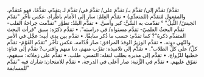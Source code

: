 ‌تقدَّمَ/ ‌تقدَّمَ إلى/ ‌تقدَّمَ بـ/ ‌تقدَّمَ على/ ‌تقدَّمَ في/ ‌تقدَّمَ لـ يتقدّم، تقدُّمًا، فهو مُتقدِّم، والمفعول مُتقدَّم (للمتعدِّي)
• ‌تقدَّم العِلمُ: سار إلى الأمام باطِّراد، عكس تأخّر "‌تقدّم الجيشُ/ اللّيلُ" ° تقدّمت به السِّنُّ: كبر وأسنَّ.
• ‌تقدَّم البلدُ: تطوَّر "تقدَّمت جراحةُ القلب- ‌تقدَّم البحثُ العلميّ- ‌تقدَّم مستواه/ في دراسته".
• ‌تقدَّم ذكرُه: سبق "قرأت البحث المتقدِّم ذكرهُ"? كما ‌تقدَّم: حسب ما ذُكر سابقًا.
• ‌تقدَّم بين يدي أبيه: عجَّل في الأمر والنّهي دونه.
• ‌تقدَّم الوزيرُ الوفدَ المرافق: صار قُدّامه، عكس تأخّر "‌تقدّم القَوْمَ- ‌تقدَّم كلَّ/ على كلِّ الطلاب".
• ‌تقدَّم إلى تلاميذه: تقرَّب منهم، دنا منهم واقترب? ‌تقدَّم إلى فتاةٍ: خطبها للزّواج.
• ‌تقدَّم إلى مديره بطلب لنقله: التمس، طلب.
• ‌تقدَّم على زملائه: سبقهم، تفوّق عليهم.
• ‌تقدَّم في الرُّتبة: صار أعلى في الدرجة.
• ‌تقدَّم للامتحان: شارك فيه "‌تقدَّم للمسابقة"